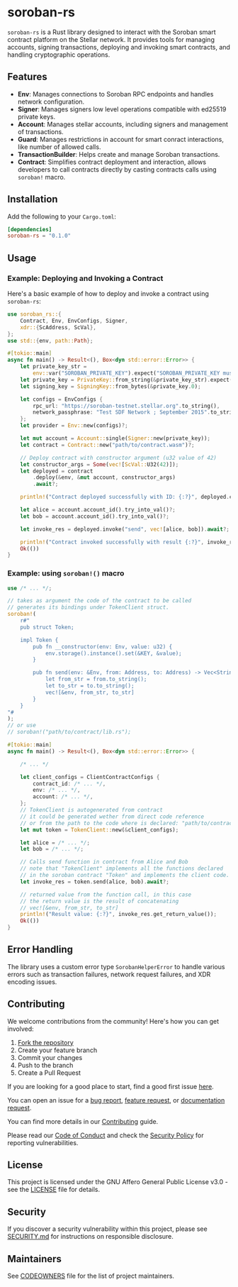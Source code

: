 # soroban-rs

`soroban-rs` is a Rust library designed to interact with the Soroban smart contract platform on the Stellar network. It provides tools for managing accounts, signing transactions, deploying and invoking smart contracts, and handling cryptographic operations.

## Features

- **Env**: Manages connections to Soroban RPC endpoints and handles network configuration.
- **Signer**: Manages signers low level operations compatible with ed25519 private keys.
- **Account**: Manages stellar accounts, including signers and management of transactions.
- **Guard**: Manages restrictions in account for smart conract interactions, like number of allowed calls.
- **TransactionBuilder**: Helps create and manage Soroban transactions.
- **Contract**: Simplifies contract deployment and interaction, allows developers to call contracts directly by casting contracts calls using `soroban!` macro.


## Installation

Add the following to your `Cargo.toml`:

```toml
[dependencies]
soroban-rs = "0.1.0"
```

## Usage

### Example: Deploying and Invoking a Contract

Here's a basic example of how to deploy and invoke a contract using `soroban-rs`:

```rust
use soroban_rs::{
    Contract, Env, EnvConfigs, Signer,
    xdr::{ScAddress, ScVal},
};
use std::{env, path::Path};

#[tokio::main]
async fn main() -> Result<(), Box<dyn std::error::Error>> {
    let private_key_str =
        env::var("SOROBAN_PRIVATE_KEY").expect("SOROBAN_PRIVATE_KEY must be set");
    let private_key = PrivateKey::from_string(&private_key_str).expect("Invalid private key");
    let signing_key = SigningKey::from_bytes(&private_key.0);

    let configs = EnvConfigs {
        rpc_url: "https://soroban-testnet.stellar.org".to_string(),
        network_passphrase: "Test SDF Network ; September 2015".to_string(),
    };
    let provider = Env::new(configs)?;

    let mut account = Account::single(Signer::new(private_key));
    let contract = Contract::new("path/to/contract.wasm")?;

    // Deploy contract with constructor argument (u32 value of 42)
    let constructor_args = Some(vec![ScVal::U32(42)]);
    let deployed = contract
        .deploy(&env, &mut account, constructor_args)
        .await?;

    println!("Contract deployed successfully with ID: {:?}", deployed.contract_id());

    let alice = account.account_id().try_into_val()?;
    let bob = account.account_id().try_into_val()?;

    let invoke_res = deployed.invoke("send", vec![alice, bob]).await?;

    println!("Contract invoked successfully with result {:?}", invoke_res);
    Ok(())
}
```


### Example: using `soroban!()` macro

```rust
use /* ... */;

// takes as argument the code of the contract to be called
// generates its bindings under TokenClient struct.
soroban!(
    r#"
    pub struct Token;

    impl Token {
        pub fn __constructor(env: Env, value: u32) {
            env.storage().instance().set(&KEY, &value);
        }

        pub fn send(env: &Env, from: Address, to: Address) -> Vec<String> {
            let from_str = from.to_string();
            let to_str = to.to_string();
            vec![&env, from_str, to_str]
        }
    }
"#
);
// or use
// soroban!("path/to/contract/lib.rs");

#[tokio::main]
async fn main() -> Result<(), Box<dyn std::error::Error>> {

    /* ... */

    let client_configs = ClientContractConfigs {
        contract_id: /* ... */,
        env: /* ... */,
        account: /* ... */,
    };
    // TokenClient is autogenerated from contract
    // it could be generated wether from direct code reference
    // or from the path to the code where is declared: "path/to/contract/lib.rs"
    let mut token = TokenClient::new(&client_configs);

    let alice = /* ... */;
    let bob = /* ... */;

    // Calls send function in contract from Alice and Bob
    // note that "TokenClient" implements all the functions declared
    // in the soroban contract "Token" and implements the client code.
    let invoke_res = token.send(alice, bob).await?;

    // returned value from the function call, in this case
    // the return value is the result of concatenating
    // vec![&env, from_str, to_str]
    println!("Result value: {:?}", invoke_res.get_return_value());
    Ok(())
}
```

## Error Handling

The library uses a custom error type `SorobanHelperError` to handle various errors such as transaction failures, network request failures, and XDR encoding issues.

## Contributing

We welcome contributions from the community! Here's how you can get involved:

1. [Fork the repository](https://github.com/OpenZeppelin/soroban-helpers/fork)
2. Create your feature branch
3. Commit your changes
4. Push to the branch
5. Create a Pull Request

If you are looking for a good place to start, find a good first issue [here](https://github.com/OpenZeppelin/soroban-helpers/issues?q=is%3Aissue%20is%3Aopen%20label%3Agood-first-issue).

You can open an issue for a [bug report](https://github.com/OpenZeppelin/soroban-helpers/issues/new?assignees=&labels=T-bug%2CS-needs-triage&projects=&template=bug.yml), [feature request](https://github.com/OpenZeppelin/soroban-helpers/issues/new?assignees=&labels=T-feature%2CS-needs-triage&projects=&template=feature.yml), or [documentation request](https://github.com/OpenZeppelin/soroban-helpers/issues/new?assignees=&labels=T-documentation%2CS-needs-triage&projects=&template=docs.yml).

You can find more details in our [Contributing](CONTRIBUTING.md) guide.

Please read our [Code of Conduct](CODE_OF_CONDUCT.md) and check the [Security Policy](SECURITY.md) for reporting vulnerabilities.

## License

This project is licensed under the GNU Affero General Public License v3.0 - see the [LICENSE](LICENSE) file for details.

## Security

If you discover a security vulnerability within this project, please see [SECURITY.md](SECURITY.md) for instructions on responsible disclosure.

## Maintainers

See [CODEOWNERS](CODEOWNERS) file for the list of project maintainers.
